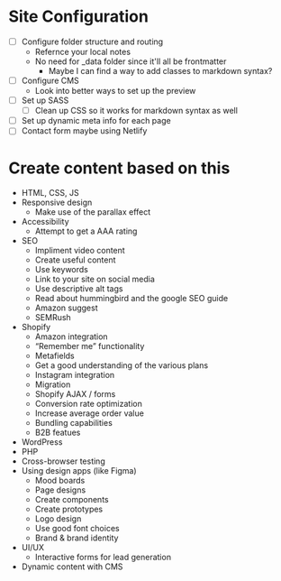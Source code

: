 # Site Configuration

* [ ] Configure folder structure and routing
  * Refernce your local notes
  * No need for _data folder since it'll all be frontmatter
    * Maybe I can find a way to add classes to markdown syntax?
* [ ] Configure CMS
  * Look into better ways to set up the preview
* [ ] Set up SASS
  * [ ] Clean up CSS so it works for markdown syntax as well
* [ ] Set up dynamic meta info for each page
* [ ] Contact form maybe using Netlify

# Create content based on this

* HTML, CSS, JS
* Responsive design
  * Make use of the parallax effect
* Accessibility
  * Attempt to get a AAA rating
* SEO
  * Impliment video content
  * Create useful content
  * Use keywords
  * Link to your site on social media
  * Use descriptive alt tags
  * Read about hummingbird and the google SEO guide
  * Amazon suggest
  * SEMRush
* Shopify
  * Amazon integration
  * “Remember me” functionality
  * Metafields
  * Get a good understanding of the various plans
  * Instagram integration
  * Migration
  * Shopify AJAX / forms
  * Conversion rate optimization
  * Increase average order value
  * Bundling capabilities
  * B2B featues
* WordPress
* PHP
* Cross-browser testing
* Using design apps (like Figma)
  * Mood boards
  * Page designs
  * Create components
  * Create prototypes
  * Logo design
  * Use good font choices
  * Brand & brand identity
* UI/UX
  * Interactive forms for lead generation
* Dynamic content with CMS
